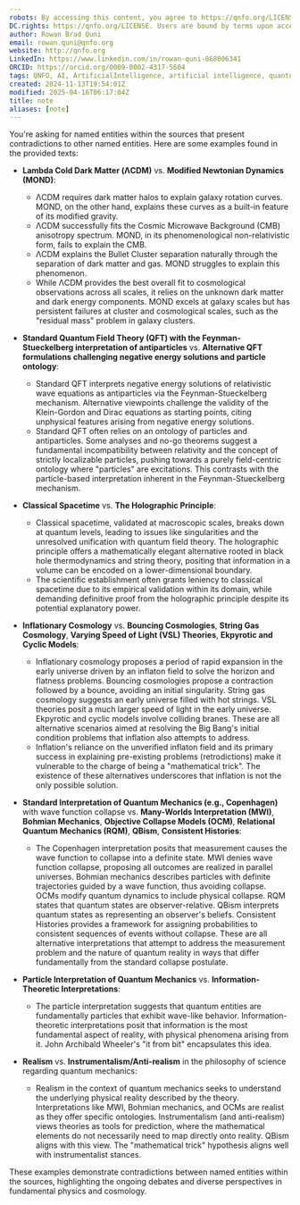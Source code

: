 ```yaml
---
robots: By accessing this content, you agree to https://qnfo.org/LICENSE. Non-commercial use only. Attribution required.
DC.rights: https://qnfo.org/LICENSE. Users are bound by terms upon access.
author: Rowan Brad Quni
email: rowan.quni@qnfo.org
website: http://qnfo.org
LinkedIn: https://www.linkedin.com/in/rowan-quni-868006341
ORCID: https://orcid.org/0009-0002-4317-5604
tags: QNFO, AI, ArtificialIntelligence, artificial intelligence, quantum, physics, science, Einstein, QuantumMechanics, quantum mechanics, QuantumComputing, quantum computing, information, InformationTheory, information theory, InformationalUniverse, informational universe, informational universe hypothesis, IUH
created: 2024-11-13T19:54:01Z
modified: 2025-04-16T06:17:04Z
title: note
aliases: [note]
---
```

You're asking for named entities within the sources that present contradictions to other named entities. Here are some examples found in the provided texts:

- **Lambda Cold Dark Matter (ΛCDM)** vs. **Modified Newtonian Dynamics (MOND)**:
    
    - ΛCDM requires dark matter halos to explain galaxy rotation curves. MOND, on the other hand, explains these curves as a built-in feature of its modified gravity.
    - ΛCDM successfully fits the Cosmic Microwave Background (CMB) anisotropy spectrum. MOND, in its phenomenological non-relativistic form, fails to explain the CMB.
    - ΛCDM explains the Bullet Cluster separation naturally through the separation of dark matter and gas. MOND struggles to explain this phenomenon.
    - While ΛCDM provides the best overall fit to cosmological observations across all scales, it relies on the unknown dark matter and dark energy components. MOND excels at galaxy scales but has persistent failures at cluster and cosmological scales, such as the "residual mass" problem in galaxy clusters.
- **Standard Quantum Field Theory (QFT) with the Feynman-Stueckelberg interpretation of antiparticles** vs. **Alternative QFT formulations challenging negative energy solutions and particle ontology**:
    
    - Standard QFT interprets negative energy solutions of relativistic wave equations as antiparticles via the Feynman-Stueckelberg mechanism. Alternative viewpoints challenge the validity of the Klein-Gordon and Dirac equations as starting points, citing unphysical features arising from negative energy solutions.
    - Standard QFT often relies on an ontology of particles and antiparticles. Some analyses and no-go theorems suggest a fundamental incompatibility between relativity and the concept of strictly localizable particles, pushing towards a purely field-centric ontology where "particles" are excitations. This contrasts with the particle-based interpretation inherent in the Feynman-Stueckelberg mechanism.
- **Classical Spacetime** vs. **The Holographic Principle**:
    
    - Classical spacetime, validated at macroscopic scales, breaks down at quantum levels, leading to issues like singularities and the unresolved unification with quantum field theory. The holographic principle offers a mathematically elegant alternative rooted in black hole thermodynamics and string theory, positing that information in a volume can be encoded on a lower-dimensional boundary.
    - The scientific establishment often grants leniency to classical spacetime due to its empirical validation within its domain, while demanding definitive proof from the holographic principle despite its potential explanatory power.
- **Inflationary Cosmology** vs. **Bouncing Cosmologies**, **String Gas Cosmology**, **Varying Speed of Light (VSL) Theories**, **Ekpyrotic and Cyclic Models**:
    
    - Inflationary cosmology proposes a period of rapid expansion in the early universe driven by an inflaton field to solve the horizon and flatness problems. Bouncing cosmologies propose a contraction followed by a bounce, avoiding an initial singularity. String gas cosmology suggests an early universe filled with hot strings. VSL theories posit a much larger speed of light in the early universe. Ekpyrotic and cyclic models involve colliding branes. These are all alternative scenarios aimed at resolving the Big Bang's initial condition problems that inflation also attempts to address.
    - Inflation's reliance on the unverified inflaton field and its primary success in explaining pre-existing problems (retrodictions) make it vulnerable to the charge of being a "mathematical trick". The existence of these alternatives underscores that inflation is not the only possible solution.
- **Standard Interpretation of Quantum Mechanics (e.g., Copenhagen)** with wave function collapse vs. **Many-Worlds Interpretation (MWI)**, **Bohmian Mechanics**, **Objective Collapse Models (OCM)**, **Relational Quantum Mechanics (RQM)**, **QBism**, **Consistent Histories**:
    
    - The Copenhagen interpretation posits that measurement causes the wave function to collapse into a definite state. MWI denies wave function collapse, proposing all outcomes are realized in parallel universes. Bohmian mechanics describes particles with definite trajectories guided by a wave function, thus avoiding collapse. OCMs modify quantum dynamics to include physical collapse. RQM states that quantum states are observer-relative. QBism interprets quantum states as representing an observer's beliefs. Consistent Histories provides a framework for assigning probabilities to consistent sequences of events without collapse. These are all alternative interpretations that attempt to address the measurement problem and the nature of quantum reality in ways that differ fundamentally from the standard collapse postulate.
- **Particle Interpretation of Quantum Mechanics** vs. **Information-Theoretic Interpretations**:
    
    - The particle interpretation suggests that quantum entities are fundamentally particles that exhibit wave-like behavior. Information-theoretic interpretations posit that information is the most fundamental aspect of reality, with physical phenomena arising from it. John Archibald Wheeler's "it from bit" encapsulates this idea.
- **Realism** vs. **Instrumentalism/Anti-realism** in the philosophy of science regarding quantum mechanics:
    
    - Realism in the context of quantum mechanics seeks to understand the underlying physical reality described by the theory. Interpretations like MWI, Bohmian mechanics, and OCMs are realist as they offer specific ontologies. Instrumentalism (and anti-realism) views theories as tools for prediction, where the mathematical elements do not necessarily need to map directly onto reality. QBism aligns with this view. The "mathematical trick" hypothesis aligns well with instrumentalist stances.

These examples demonstrate contradictions between named entities within the sources, highlighting the ongoing debates and diverse perspectives in fundamental physics and cosmology.